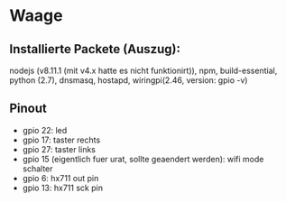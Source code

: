 # Waage

## Installierte Packete (Auszug):
nodejs (v8.11.1 (mit v4.x hatte es nicht funktionirt)), npm, build-essential, python (2.7), dnsmasq, hostapd, wiringpi(2.46, version:  gpio -v)

## Pinout
* gpio 22: led
* gpio 17: taster rechts
* gpio 27: taster links
* gpio 15 (eigentlich fuer urat, sollte geaendert werden): wifi mode schalter
* gpio 6: hx711 out pin
* gpio 13: hx711 sck pin